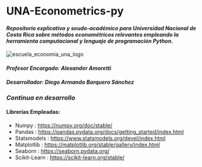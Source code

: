 
# UNA-Econometrics-py
#### *Repositorio explicativo y seudo-académico para Universidad Nacional de Costa Rica sobre métodos econométricos relevantes empleando la herramienta computacional y lenguaje de programación Python.*
![escuela_economia_una_logo](https://github.com/barquerosanchezdiegoarmando/barquerosanchezdiegoarmando/assets/126104692/280a620e-38b1-43ee-a617-41a20514ec4f)
#### *Profesor Encargado: Alexander Amoretti*
#### *Desarrollador: Diego Armando Barquero Sánchez*
### *Continua en desarrollo*
#### Librerías Empleadas:
- Numpy : https://numpy.org/doc/stable/
- Pandas : https://pandas.pydata.org/docs/getting_started/index.html
- Statsmodels : https://www.statsmodels.org/devel/index.html
- Matplotlib : https://matplotlib.org/stable/gallery/index.html
- Seaborn : https://seaborn.pydata.org/
- Scikit-Learn : https://scikit-learn.org/stable/
